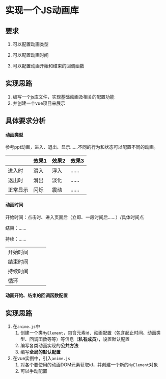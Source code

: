 # 实现一个JS动画库

## 要求

1. 可以配置动画类型

2. 可以配置动画时间

3. 可以配置动画开始和结束的回调函数

## 实现思路
1. 编写一个js库文件，实现基础动画及相关的配置功能
2. 并创建一个vue项目来展示

## 具体要求分析

#### 动画类型

参考ppt动画，进入、退出、显示……不同的行为和状态可以配置不同的动画。

|          | 效果1 | 效果2 | 效果3 |
| -------- | ----- | ----- | ----- |
| 进入时   | 滑入  | 浮入  | ……    |
| 退出时   | 滑出  | 淡化  | ……    |
| 正常显示 | 闪烁  | 震动  | ……    |

#### 动画时间

开始时间：点击时、进入页面后（立即、一段时间后……）/具体时间点

结束：……

持续：……

|          |      |      |      |
| -------- | ---- | ---- | ---- |
| 开始时间 |      |      |      |
| 结束时间 |      |      |      |
| 持续时间 |      |      |      |
| 循环     |      |      |      |

#### 动画开始、结束的回调函数配置

## 实现思路

1. 在`anime.js`中
   1. 创建一个类`MyElement`，包含元素id、动画配置（包含起止时间、动画类型、回调函数等等）等信息（**私有成员**），设置默认配置
   2. 编写各类动画实现的**公共方法**
   3. 编写**全局的默认配置**
2. 在vue实例中，引入`anime.js`
   1. 对各个要使用的动画DOM元素获取id，并创建一个新的`MyElement`对象
   2. 可以手动配置

